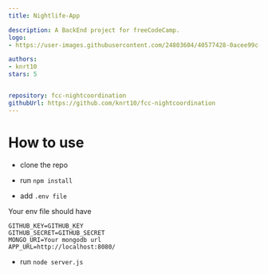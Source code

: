 ```yaml
---
title: Nightlife-App

description: A BackEnd project for freeCodeCamp.
logo:
- https://user-images.githubusercontent.com/24803604/40577428-0acee99c-6123-11e8-92cc-8e8efcbcfae8.jpg

authors:
- knrt10
stars: 5


repository: fcc-nightcoordination
githubUrl: https://github.com/knrt10/fcc-nightcoordination
---
```


# How to use

- clone the repo

- run `npm install`

- add `.env file`

Your env file should have

```
GITHUB_KEY=GITHUB_KEY
GITHUB_SECRET=GITHUB_SECRET
MONGO_URI=Your mongodb url
APP_URL=http://localhost:8080/
```

- run `node server.js`
